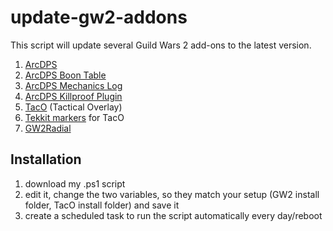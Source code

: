 # update-gw2-addons
This script will update several Guild Wars 2 add-ons to the latest version.
1. [ArcDPS](https://www.deltaconnected.com/arcdps)
2. [ArcDPS Boon Table](https://github.com/knoxfighter/GW2-ArcDPS-Boon-Table)
3. [ArcDPS Mechanics Log](https://github.com/knoxfighter/GW2-ArcDPS-Mechanics-Log)
4. [ArcDPS Killproof Plugin](https://github.com/knoxfighter/arcdps-killproof.me-plugin)
5. [TacO](http://www.gw2taco.com/) (Tactical Overlay)
6. [Tekkit markers](http://tekkitsworkshop.net/index.php/gw2-taco/download) for TacO
7. [GW2Radial](https://github.com/Friendly0Fire/GW2Radial)

## Installation
1. download my .ps1 script
2. edit it, change the two variables, so they match your setup (GW2 install folder, TacO install folder) and save it
3. create a scheduled task to run the script automatically every day/reboot

